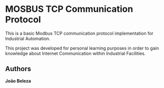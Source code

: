 # MOSBUS TCP Communication Protocol

This is a basic Modbus TCP communication protocol implementation for Industrial Automation.

This project was developed for personal learning purposes in order to gain knowledge about Internet Communication within Industrial Facilities.


## Authors

**João Beleza**
